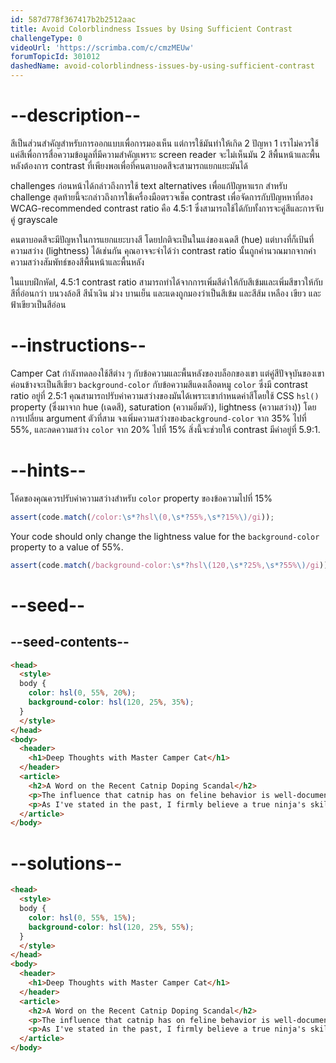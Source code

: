 ```yaml
---
id: 587d778f367417b2b2512aac
title: Avoid Colorblindness Issues by Using Sufficient Contrast
challengeType: 0
videoUrl: 'https://scrimba.com/c/cmzMEUw'
forumTopicId: 301012
dashedName: avoid-colorblindness-issues-by-using-sufficient-contrast
---
```


# --description--

สีเป็นส่วนสำคัญสำหรับการออกแบบเพื่อการมองเห็น แต่การใช้มันทำให้เกิด 2 ปัญหา
1 เราไม่ควรใช้แค่สีเพื่อการสื่อความข้อมูลที่มีความสำคัญเพราะ screen reader จะไม่เห็นมัน
2 สีพื้นหน้าและพื้นหลังต้องการ contrast ที่เพียงพอเพื่อที่คนตาบอดสีจะสามารถแยกแยะมันได้

challenges ก่อนหน้าได้กล่าวถึงการใช้ text alternatives เพื่อแก้ปัญหาแรก
สำหรับ challenge สุดท้ายนี้จะกล่าวถึงการใช้เครื่องมือตรวจเช็ค contrast เพื่อจัดการกับปัญหหาที่สอง
WCAG-recommended contrast ratio คือ 4.5:1 ซึ่งสามารถใช้ได้กับทั้งการจะคู่สีและการจับคู๋ grayscale

คนตาบอดสีจะมีปัญหาในการแยกแยะบางสี โดยปกติจะเป็นในแง่ของเฉดสี (hue) แต่บางที่ก็เป้นที่ความสว่าง (lightness) ได้เช่นกัน
คุณอาจจะจำได้ว่า contrast ratio นั้นถูกคำนวณมากจากค่าความสว่างสัมพัทธ์ของสีพื้นหน้าและพื้นหลัง

ในแบบฝึกหัดI, 4.5:1 contrast ratio สามารถทำได้จากการเพิ่มสีดำให้กับสีเข้มและเพิ่มสีขาวให้กับสีที่อ่อนกว่า
บนวงล้อสี สีน้ำเงิน ม่วง บานเย็น และแดงถูกมองว่าเป็นสีเข้ม และสีส้ม เหลือง เขียว และฟ้าเขียวเป็นสีอ่อน

# --instructions--

Camper Cat กำลังทดลองใช้สีต่าง ๆ กับข้อความและพื้นหลังของบล็อกของเขา แต่คู่สีปัจจุบันของเขาค่อนข้างจะเป็นสีเขียว `background-color` กับข้อความสีแดงเลือดหมู `color` ซึ่งมี contrast ratio อยู่ที่ 2.5:1
คุณสามารถปรับค่าความสว่างของมันได้เพราะเขากำหนดค่าสีโดยใช้ CSS `hsl()` property (ซึ่งมาจาก hue (เฉดสี), saturation (ความอิ่มตัว), lightness (ความสว่าง)) โดยการเปลี่ยน argument ตัวที่สาม
จงเพิ่มความสว่างของ`background-color` จาก 35% ไปที่ 55%, และลดความสว่าง `color` จาก 20% ไปที่ 15%
สิ่งนี้จะช่วยให้ contrast มีค่าอยู่ที่ 5.9:1.

# --hints--

โค้ดของคุณควรปรับค่าความสว่างสำหรับ `color` property ของข้อความไปที่ 15%

```js
assert(code.match(/color:\s*?hsl\(0,\s*?55%,\s*?15%\)/gi));
```

Your code should only change the lightness value for the `background-color` property to a value of 55%.

```js
assert(code.match(/background-color:\s*?hsl\(120,\s*?25%,\s*?55%\)/gi));
```

# --seed--

## --seed-contents--

```html
<head>
  <style>
  body {
    color: hsl(0, 55%, 20%);
    background-color: hsl(120, 25%, 35%);
  }
  </style>
</head>
<body>
  <header>
    <h1>Deep Thoughts with Master Camper Cat</h1>
  </header>
  <article>
    <h2>A Word on the Recent Catnip Doping Scandal</h2>
    <p>The influence that catnip has on feline behavior is well-documented, and its use as an herbal supplement in competitive ninja circles remains controversial. Once again, the debate to ban the substance is brought to the public's attention after the high-profile win of Kittytron, a long-time proponent and user of the green stuff, at the Claw of Fury tournament.</p>
    <p>As I've stated in the past, I firmly believe a true ninja's skills must come from within, with no external influences. My own catnip use shall continue as purely recreational.</p>
  </article>
</body>
```

# --solutions--

```html
<head>
  <style>
  body {
    color: hsl(0, 55%, 15%);
    background-color: hsl(120, 25%, 55%);
  }
  </style>
</head>
<body>
  <header>
    <h1>Deep Thoughts with Master Camper Cat</h1>
  </header>
  <article>
    <h2>A Word on the Recent Catnip Doping Scandal</h2>
    <p>The influence that catnip has on feline behavior is well-documented, and its use as an herbal supplement in competitive ninja circles remains controversial. Once again, the debate to ban the substance is brought to the public's attention after the high-profile win of Kittytron, a long-time proponent and user of the green stuff, at the Claw of Fury tournament.</p>
    <p>As I've stated in the past, I firmly believe a true ninja's skills must come from within, with no external influences. My own catnip use shall continue as purely recreational.</p>
  </article>
</body>
```

